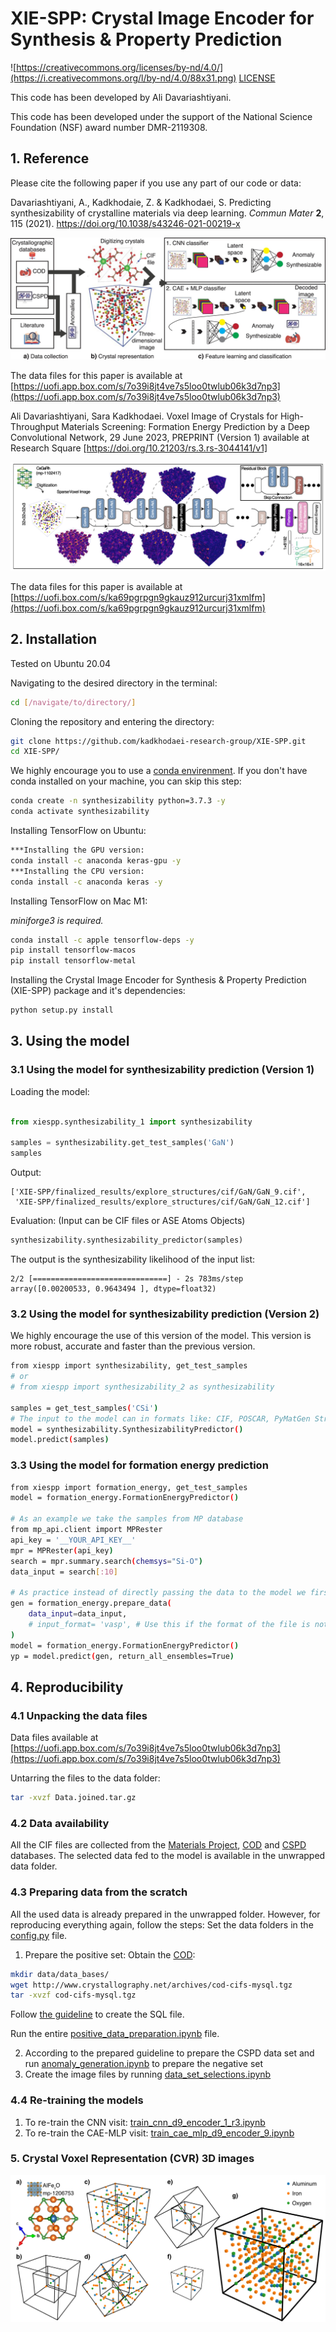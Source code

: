 # XIE-SPP: Crystal Image Encoder for Synthesis & Property Prediction

![https://creativecommons.org/licenses/by-nd/4.0/](https://i.creativecommons.org/l/by-nd/4.0/88x31.png)
[LICENSE](https://creativecommons.org/licenses/by-nd/4.0/)

This code has been developed by Ali Davariashtiyani. 

This code has been developed under the support of the National Science Foundation (NSF) award number DMR-2119308.

## 1. Reference

Please cite the following paper if you use any part of our code or data: 

Davariashtiyani, A., Kadkhodaie, Z. & Kadkhodaei, S. Predicting synthesizability of crystalline materials via deep learning. *Commun Mater* **2**, 115 (2021). https://doi.org/10.1038/s43246-021-00219-x

![Synthesizability overall framework](img/SYN_overall.jpeg)

The data files for this paper is available at [https://uofi.app.box.com/s/7o39i8jt4ve7s5loo0twlub06k3d7np3](https://uofi.app.box.com/s/7o39i8jt4ve7s5loo0twlub06k3d7np3)


Ali Davariashtiyani, Sara Kadkhodaei. Voxel Image of Crystals for High-Throughput Materials Screening: Formation Energy Prediction by a Deep Convolutional Network, 29 June 2023, PREPRINT (Version 1) available at Research Square [https://doi.org/10.21203/rs.3.rs-3044141/v1]

![Formation energy prediction overall framework](img/FE-overall.png)

The data files for this paper is available at [https://uofi.box.com/s/ka69pgrpgn9gkauz912urcurj31xmlfm](https://uofi.box.com/s/ka69pgrpgn9gkauz912urcurj31xmlfm)

## 2. Installation
Tested on Ubuntu 20.04

Navigating to the desired directory in the terminal:
~~~sh
cd [/navigate/to/directory/]
~~~

Cloning the repository and entering the directory:
~~~sh
git clone https://github.com/kadkhodaei-research-group/XIE-SPP.git
cd XIE-SPP/
~~~

We highly encourage you to use a [conda envirenment](https://conda.io/projects/conda/en/latest/user-guide/tasks/manage-environments.html). If you don't have conda installed on your machine, you can skip this step:
~~~sh
conda create -n synthesizability python=3.7.3 -y
conda activate synthesizability
~~~

Installing TensorFlow on Ubuntu:
~~~sh
***Installing the GPU version:
conda install -c anaconda keras-gpu -y
***Installing the CPU version:
conda install -c anaconda keras -y
~~~

Installing TensorFlow on Mac M1:

*miniforge3 is required.*
~~~sh
conda install -c apple tensorflow-deps -y
pip install tensorflow-macos
pip install tensorflow-metal
~~~

Installing the Crystal Image Encoder for Synthesis & Property Prediction (XIE-SPP) package and it's dependencies:
~~~sh
python setup.py install
~~~


## 3. Using the model
### 3.1 Using the model for synthesizability prediction (Version 1)
Loading the model:

~~~python

from xiespp.synthesizability_1 import synthesizability

samples = synthesizability.get_test_samples('GaN')
samples
~~~
Output:
~~~
['XIE-SPP/finalized_results/explore_structures/cif/GaN/GaN_9.cif',
 'XIE-SPP/finalized_results/explore_structures/cif/GaN/GaN_12.cif']
~~~
Evaluation: (Input can be CIF files or ASE Atoms Objects)
~~~python
synthesizability.synthesizability_predictor(samples)
~~~

The output is the synthesizability likelihood of the input list:
~~~
2/2 [==============================] - 2s 783ms/step
array([0.00200533, 0.9643494 ], dtype=float32)
~~~

### 3.2 Using the model for synthesizability prediction (Version 2)
We highly encourage the use of this version of the model. 
This version is more robust, accurate and faster than the previous version.
~~~sh
from xiespp import synthesizability, get_test_samples
# or 
# from xiespp import synthesizability_2 as synthesizability

samples = get_test_samples('CSi')
# The input to the model can in formats like: CIF, POSCAR, PyMatGen Structure, ASE Atoms
model = synthesizability.SynthesizabilityPredictor()
model.predict(samples)
~~~

### 3.3 Using the model for formation energy prediction
~~~sh
from xiespp import formation_energy, get_test_samples
model = formation_energy.FormationEnergyPredictor()

# As an example we take the samples from MP database
from mp_api.client import MPRester
api_key = '__YOUR_API_KEY__'
mpr = MPRester(api_key)
search = mpr.summary.search(chemsys="Si-O")
data_input = search[:10]

# As practice instead of directly passing the data to the model we first generate the Image Generator Object
gen = formation_energy.prepare_data(
    data_input=data_input, 
    # input_format= 'vasp', # Use this if the format of the file is not CIF file
)
model = formation_energy.FormationEnergyPredictor()
yp = model.predict(gen, return_all_ensembles=True)
~~~

## 4. Reproducibility
### 4.1 Unpacking the data files
Data files available at [https://uofi.app.box.com/s/7o39i8jt4ve7s5loo0twlub06k3d7np3](https://uofi.app.box.com/s/7o39i8jt4ve7s5loo0twlub06k3d7np3)

Untarring the files to the data folder:
~~~sh
tar -xvzf Data.joined.tar.gz
~~~
### 4.2 Data availability
All the CIF files are collected from the [Materials Project](https://materialsproject.org/), [COD](http://www.crystallography.net/cod/) and [CSPD](https://github.com/SUNCAT-Center/AtomicStructureGenerator) databases. The selected data fed to the model is available in the unwrapped data folder.

### 4.3 Preparing data from the scratch
All the used data is already prepared in the unwrapped folder. However, for reproducing everything again, follow the steps:
Set the data folders in the [config.py](https://github.com/kadkhodaei-research-group/NN-crystal-synthesizability-predictor/blob/main/config.py) file. 
1. Prepare the positive set:
Obtain the [COD](https://wiki.crystallography.net/howtoobtaincod/):
~~~sh
mkdir data/data_bases/
wget http://www.crystallography.net/archives/cod-cifs-mysql.tgz
tar -xvzf cod-cifs-mysql.tgz
~~~
Follow [the guideline](https://github.com/kadkhodaei-research-group/NN-crystal-synthesizability-predictor/blob/main/positive_data_preparation.ipynb) to create the SQL file. 

Run the entire [positive_data_preparation.ipynb](https://github.com/kadkhodaei-research-group/NN-crystal-synthesizability-predictor/blob/main/positive_data_preparation.ipynb) file.

2. According to the prepared guideline to prepare the CSPD data set and run [anomaly_generation.ipynb](https://github.com/kadkhodaei-research-group/NN-crystal-synthesizability-predictor/blob/main/anomaly_generation.ipynb) to prepare the negative set
3. Create the image files by running [data_set_selections.ipynb](https://github.com/kadkhodaei-research-group/NN-crystal-synthesizability-predictor/blob/main/data_set_selections.ipynb)

### 4.4 Re-training the models
1. To re-train the CNN visit: [train_cnn_d9_encoder_1_r3.ipynb](https://github.com/kadkhodaei-research-group/NN-crystal-synthesizability-predictor/blob/main/train_cnn_d9_encoder_1_r3.ipynb)
2. To re-train the CAE-MLP visit: [train_cae_mlp_d9_encoder_9.ipynb](https://github.com/kadkhodaei-research-group/NN-crystal-synthesizability-predictor/blob/main/train_cae_mlp_d9_encoder_9.ipynb)

### 5. Crystal Voxel Representation (CVR) 3D images

![Crystal Voxel Representation](img/crv-image-creation.jpeg)


